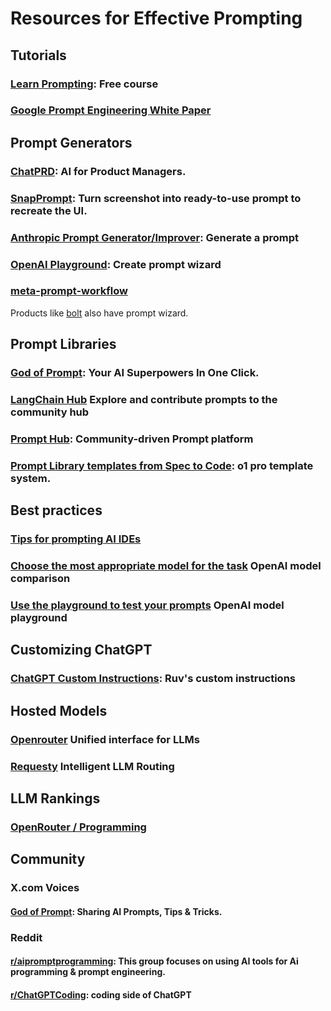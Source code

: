 # Resources for Effective Prompting  

## Tutorials
### [Learn Prompting](https://learnprompting.org): Free course
### [Google Prompt Engineering White Paper](https://drive.google.com/file/d/1AbaBYbEa_EbPelsT40-vj64L-2IwUJHy/view)

## Prompt Generators

### [ChatPRD](https://chatgpt.com/g/g-G5diVh12v-chatprd-ai-for-product-managers): AI for Product Managers.
### [SnapPrompt](https://chatgpt.com/g/g-674c835b12b48191bc59fd0f3953d345-snapprompt): Turn screenshot into ready-to-use prompt to recreate the UI.
### [Anthropic Prompt Generator/Improver](https://console.anthropic.com/dashboard): Generate a prompt
### [OpenAI Playground](https://platform.openai.com/playground/chat): Create prompt wizard
### [meta-prompt-workflow](./meta-prompt-workflow.md)
Products like [bolt](https://bolt.new) also have prompt wizard.

## Prompt Libraries

### [God of Prompt](https://www.godofprompt.ai/): Your AI Superpowers In One Click.
### [LangChain Hub](https://smith.langchain.com/hub/) Explore and contribute prompts to the community hub
### [Prompt Hub](https://www.prompthub.us/): Community-driven Prompt platform
### [Prompt Library templates from Spec to Code](https://www.jointakeoff.com/prompts): o1 pro template system.



## Best practices
### [Tips for prompting AI IDEs](../reference/ideTips.md)
### [Choose the most appropriate model for the task](https://platform.openai.com/docs/models) OpenAI model comparison
### [Use the playground to test your prompts](https://platform.openai.com/playground/prompt) OpenAI model playground

## Customizing ChatGPT
### [ChatGPT Custom Instructions](https://www.linkedin.com/posts/reuvencohen_customizing-chatgpt-is-the-easiest-way-to-activity-7320423754726010880-SYu2/?utm_source=share&utm_medium=member_ios&rcm=ACoAAAAsDPgBDJuUuadvvnSxPUkh_oT8zWlUvrk): Ruv's custom instructions

## Hosted Models
###  [Openrouter](https://openrouter.ai/) Unified interface for LLMs
###  [Requesty](https://www.requesty.ai/) Intelligent LLM Routing

## LLM Rankings
### [OpenRouter / Programming](https://openrouter.ai/rankings/programming?view=week)

## Community

### X.com Voices
#### [God of Prompt](https://x.com/godofprompt): Sharing AI Prompts, Tips & Tricks.

### Reddit
#### [r/aipromptprogramming](https://www.reddit.com/r/aipromptprogramming/): This group focuses on using AI tools for Ai programming & prompt engineering.
#### [r/ChatGPTCoding](https://www.reddit.com/r/ChatGPTCoding/): coding side of ChatGPT










